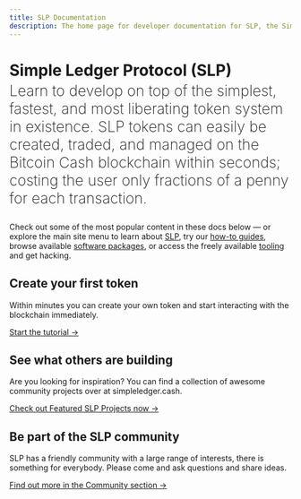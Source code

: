 ```yaml
---
title: SLP Documentation
description: The home page for developer documentation for SLP, the Simple Ledger Protocol built on top of Bitcoin Cash.
---
```


# Simple Ledger Protocol (SLP)

<p style="font-size:1.65rem; font-weight: 200; line-height: 2rem; margin-top: -15px;">Learn to develop on top of the simplest, fastest, and most liberating token system in existence. SLP tokens can easily be created, traded, and managed on the Bitcoin Cash blockchain within seconds; costing the user only fractions of a penny for each transaction.</p>

<p>Check out some of the most popular content in these docs below — or explore the main site menu to learn about <a href="/get-started/">SLP</a>, try our <a href="/guides/">how-to guides</a>, browse available <a href="/packages/overview">software packages</a>, or access the freely available <a href="/tooling/overview">tooling</a> and get hacking.</p>

## Create your first token

Within minutes you can create your own token and start interacting with the blockchain immediately. 

[Start the tutorial →](/guides/create-token/)

## See what others are building

Are you looking for inspiration? You can find a collection of awesome community projects over at simpleledger.cash. 

[Check out Featured SLP Projects now →](https://simpleledger.cash/featured-projects/)

## Be part of the SLP community

SLP has a friendly community with a large range of interests, there is something for everybody. Please come and ask questions and share ideas.

[Find out more in the Community section →](/community/)
